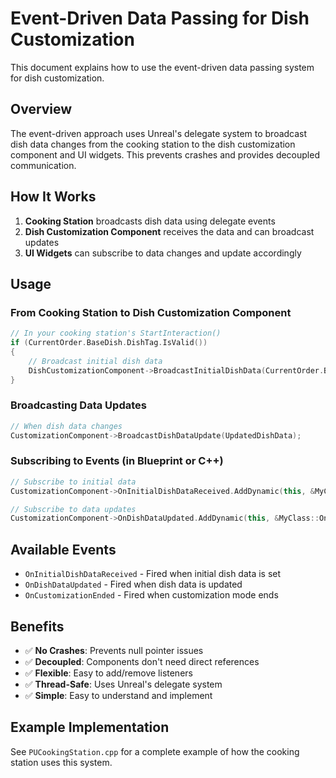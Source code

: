 # Event-Driven Data Passing for Dish Customization

This document explains how to use the event-driven data passing system for dish customization.

## Overview

The event-driven approach uses Unreal's delegate system to broadcast dish data changes from the cooking station to the dish customization component and UI widgets. This prevents crashes and provides decoupled communication.

## How It Works

1. **Cooking Station** broadcasts dish data using delegate events
2. **Dish Customization Component** receives the data and can broadcast updates
3. **UI Widgets** can subscribe to data changes and update accordingly

## Usage

### From Cooking Station to Dish Customization Component

```cpp
// In your cooking station's StartInteraction()
if (CurrentOrder.BaseDish.DishTag.IsValid())
{
    // Broadcast initial dish data
    DishCustomizationComponent->BroadcastInitialDishData(CurrentOrder.BaseDish);
}
```

### Broadcasting Data Updates

```cpp
// When dish data changes
CustomizationComponent->BroadcastDishDataUpdate(UpdatedDishData);
```

### Subscribing to Events (in Blueprint or C++)

```cpp
// Subscribe to initial data
CustomizationComponent->OnInitialDishDataReceived.AddDynamic(this, &MyClass::OnInitialDataReceived);

// Subscribe to data updates
CustomizationComponent->OnDishDataUpdated.AddDynamic(this, &MyClass::OnDataUpdated);
```

## Available Events

- `OnInitialDishDataReceived` - Fired when initial dish data is set
- `OnDishDataUpdated` - Fired when dish data is updated
- `OnCustomizationEnded` - Fired when customization mode ends

## Benefits

- ✅ **No Crashes**: Prevents null pointer issues
- ✅ **Decoupled**: Components don't need direct references
- ✅ **Flexible**: Easy to add/remove listeners
- ✅ **Thread-Safe**: Uses Unreal's delegate system
- ✅ **Simple**: Easy to understand and implement

## Example Implementation

See `PUCookingStation.cpp` for a complete example of how the cooking station uses this system. 